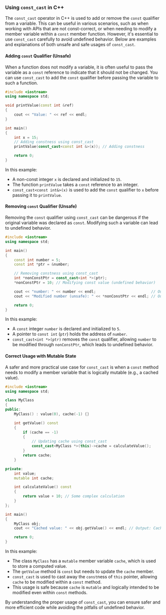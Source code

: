 ### Using `const_cast` in C++

The `const_cast` operator in C++ is used to add or remove the `const` qualifier from a variable. This can be useful in various scenarios, such as when working with APIs that are not const-correct, or when needing to modify a member variable within a `const` member function. However, it's essential to use `const_cast` carefully to avoid undefined behavior. Below are examples and explanations of both unsafe and safe usages of `const_cast`.

#### Adding `const` Qualifier (Unsafe)

When a function does not modify a variable, it is often useful to pass the variable as a `const` reference to indicate that it should not be changed. You can use `const_cast` to add the `const` qualifier before passing the variable to such a function.

```cpp
#include <iostream>
using namespace std;

void printValue(const int &ref)
{
    cout << "Value: " << ref << endl;
}

int main()
{
    int x = 15;
    // Adding constness using const_cast
    printValue(const_cast<const int &>(x)); // Adding constness

    return 0;
}
```

In this example:

- A non-const integer `x` is declared and initialized to `15`.
- The function `printValue` takes a `const` reference to an integer.
- `const_cast<const int&>(x)` is used to add the `const` qualifier to `x` before passing it to `printValue`.

#### Removing `const` Qualifier (Unsafe)

Removing the `const` qualifier using `const_cast` can be dangerous if the original variable was declared as `const`. Modifying such a variable can lead to undefined behavior.

```cpp
#include <iostream>
using namespace std;

int main()
{
    const int number = 5;
    const int *ptr = &number;

    // Removing constness using const_cast
    int *nonConstPtr = const_cast<int *>(ptr);
    *nonConstPtr = 10; // Modifying const value (undefined behavior)

    cout << "number: " << number << endl;                         // Output: number: 5
    cout << "Modified number (unsafe): " << *nonConstPtr << endl; // Output: Modified number: 10

    return 0;
}
```

In this example:

- A `const` integer `number` is declared and initialized to `5`.
- A pointer to `const int` (`ptr`) holds the address of `number`.
- `const_cast<int *>(ptr)` removes the `const` qualifier, allowing `number` to be modified through `nonConstPtr`, which leads to undefined behavior.

#### Correct Usage with Mutable State

A safer and more practical use case for `const_cast` is when a `const` method needs to modify a member variable that is logically mutable (e.g., a cached value).

```cpp
#include <iostream>
using namespace std;

class MyClass
{
public:
    MyClass() : value(0), cache(-1) {}

    int getValue() const
    {
        if (cache == -1)
        {
            // Updating cache using const_cast
            const_cast<MyClass *>(this)->cache = calculateValue();
        }
        return cache;
    }

private:
    int value;
    mutable int cache;

    int calculateValue() const
    {
        return value + 10; // Some complex calculation
    }
};

int main()
{
    MyClass obj;
    cout << "Cached value: " << obj.getValue() << endl; // Output: Cached value: 10

    return 0;
}
```

In this example:

- The class `MyClass` has a `mutable` member variable `cache`, which is used to store a computed value.
- The `getValue` method is `const` but needs to update the `cache` member.
- `const_cast` is used to cast away the `const`ness of `this` pointer, allowing `cache` to be modified within a `const` method.
- This usage is safe because `cache` is `mutable` and logically intended to be modified even within `const` methods.

By understanding the proper usage of `const_cast`, you can ensure safer and more efficient code while avoiding the pitfalls of undefined behavior.

